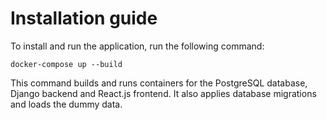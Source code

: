 # Installation guide
To install and run the application, run the following command:

`docker-compose up --build`

This command builds and runs containers for the PostgreSQL database, Django backend and React.js frontend. It also applies database migrations and loads the dummy data.
